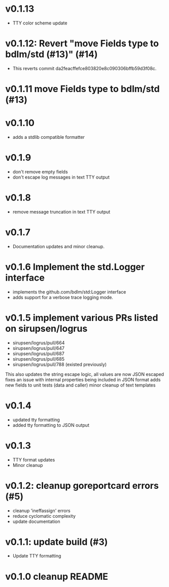 # v0.1.13

* TTY color scheme update

# v0.1.12: Revert "move Fields type to bdlm/std (#13)" (#14)

* This reverts commit da2feacffefce803820e8c090306bffb59d3f08c.

# v0.1.11 move Fields type to bdlm/std (#13)


# v0.1.10

* adds a stdlib compatible formatter

# v0.1.9

* don't remove empty fields
* don't escape log messages in text TTY output

# v0.1.8

* remove message truncation in text TTY output

# v0.1.7

* Documentation updates and minor cleanup.

# v0.1.6 Implement the std.Logger interface

* implements the github.com/bdlm/std:Logger interface
* adds support for a verbose trace logging mode.

# v0.1.5 implement various PRs listed on sirupsen/logrus

* sirupsen/logrus/pull/664
* sirupsen/logrus/pull/647
* sirupsen/logrus/pull/687
* sirupsen/logrus/pull/685
* sirupsen/logrus/pull/788 (existed previously)

This also updates the string escape logic, all values are now JSON escaped fixes an issue with internal properties being included in JSON format adds new fields to unit tests (data and caller) minor cleanup of text templates

# v0.1.4

* updated tty formatting
* added tty formatting to JSON output

# v0.1.3

* TTY format updates
* Minor cleanup

# v0.1.2: cleanup goreportcard errors (#5)

* cleanup 'ineffassign' errors
* reduce cyclomatic complexity
* update documentation

# v0.1.1: update build (#3)

* Update TTY formatting

# v0.1.0 cleanup README

